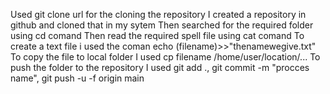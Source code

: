 Used git clone url for the cloning the repository
I created a repository in github and cloned that in my sytem
Then searched for the required folder using cd comand
Then read the required spell file using cat comand
To create a text file i used the coman echo (filename)>>"thenamewegive.txt"
To copy the file to local folder I used cp filename /home/user/location/...
To push the folder to the repository I used git add ., git commit -m "procces name", git push -u -f origin main

